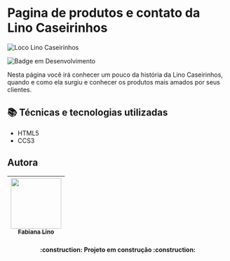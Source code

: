 # Pagina de produtos e contato da Lino Caseirinhos
![Loco Lino Caseirinhos](https://user-images.githubusercontent.com/99293011/171481218-d80b80af-87c3-41d4-9b9a-c5420e336950.png)


![Badge em Desenvolvimento](http://img.shields.io/static/v1?label=STATUS&message=EM%20DESENVOLVIMENTO&color=GREEN&style=for-the-badge)

Nesta página você irá conhecer um pouco da história da Lino Caseirinhos, quando e como ela surgiu e conhecer os produtos mais amados por seus clientes.

## :books: Técnicas e tecnologias utilizadas
- HTML5
- CCS3

## Autora

| [<img src="FotoLino.jfif" width= 115><br><sub>Fabiana Lino</sub>](https://github.com/fabianalino)
| :---: |

<h4 align="center"> 
    :construction:  Projeto em construção  :construction:
</h4>
